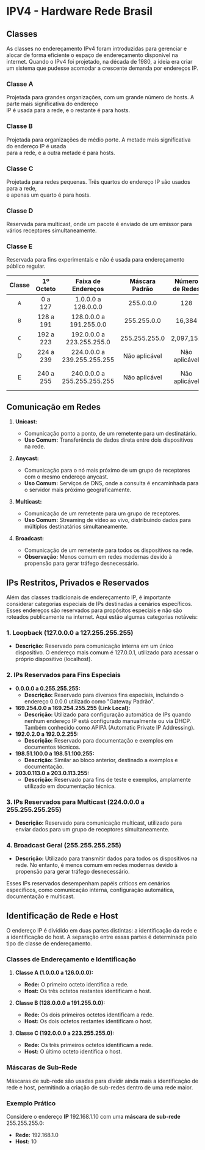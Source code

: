 
# IPV4 - Hardware Rede Brasil

## Classes

As classes no endereçamento IPv4 foram introduzidas para gerenciar e alocar de forma eficiente o espaço de endereçamento disponível na internet. Quando o IPv4 foi projetado, na década de 1980, a ideia era criar um sistema que pudesse acomodar a crescente demanda por endereços IP.

### Classe A
Projetada para grandes organizações, com um grande número de hosts. A parte mais significativa do endereço <br>IP é usada para a rede, e o restante é para hosts.

### Classe B
Projetada para organizações de médio porte. A metade mais significativa do endereço IP é usada <br>
para a rede, e a outra metade é para hosts.

### Classe C
Projetada para redes pequenas. Três quartos do endereço IP são usados para a rede, <br>
e apenas um quarto é para hosts.

### Classe D 
Reservada para multicast, onde um pacote é enviado de um emissor para vários receptores simultaneamente.

### Classe E
Reservada para fins experimentais e não é usada para endereçamento público regular.


| Classe | 1º Octeto    | Faixa de Endereços          | Máscara Padrão | Número de Redes | Hosts por Rede | Finalidade                        |
|:------:|:------------:|:---------------------------:|:--------------:|:---------------:|:------------------------:|:---------------------------------:|
| `A`    |	0	a	127	| 1.0.0.0 a 126.0.0.0         | 255.0.0.0      | 128             | 16,777,214               | Grandes organizações              |
| `B`    |	128	a	191	| 128.0.0.0 a 191.255.0.0     | 255.255.0.0    | 16,384          | 65,534                   | Redes de médio porte              |
| `C`    |	192	a	223	| 192.0.0.0 a 223.255.255.0   | 255.255.255.0  | 2,097,152       | 254                      | Redes pequenas                    |
|  D     |	224	a	239	| 224.0.0.0 a 239.255.255.255 | Não aplicável  | Não aplicável   | Não aplicável            | Multicast                         |
|  E     |	240	a	255	| 240.0.0.0 a 255.255.255.255 | Não aplicável  | Não aplicável   | Não aplicável            | Reservado para fins experimentais |


## Comunicação em Redes

1. **Unicast:**
   - Comunicação ponto a ponto, de um remetente para um destinatário.
   - **Uso Comum:** Transferência de dados direta entre dois dispositivos na rede.

2. **Anycast:**
   - Comunicação para o nó mais próximo de um grupo de receptores com o mesmo endereço anycast.
   - **Uso Comum:** Serviços de DNS, onde a consulta é encaminhada para o servidor mais próximo geograficamente.

3. **Multicast:**
   - Comunicação de um remetente para um grupo de receptores.
   - **Uso Comum:** Streaming de vídeo ao vivo, distribuindo dados para múltiplos destinatários simultaneamente.

4. **Broadcast:**
   - Comunicação de um remetente para todos os dispositivos na rede.
   - **Observação:** Menos comum em redes modernas devido à propensão para gerar tráfego desnecessário.

## IPs Restritos, Privados e Reservados

Além das classes tradicionais de endereçamento IP, é importante considerar categorias especiais de IPs destinadas a cenários específicos. Esses endereços são reservados para propósitos especiais e não são roteados publicamente na internet. Aqui estão algumas categorias notáveis:

### 1. Loopback (127.0.0.0 a 127.255.255.255)
- **Descrição:** Reservado para comunicação interna em um único dispositivo. O endereço mais comum é 127.0.0.1, utilizado para acessar o próprio dispositivo (localhost).

### 2. IPs Reservados para Fins Especiais
- **0.0.0.0 a 0.255.255.255:**
  - **Descrição:** Reservado para diversos fins especiais, incluindo o endereço 0.0.0.0 utilizado como "Gateway Padrão".
- **169.254.0.0 a 169.254.255.255 (Link Local):**
  - **Descrição:** Utilizado para configuração automática de IPs quando nenhum endereço IP está configurado manualmente ou via DHCP. Também conhecido como APIPA (Automatic Private IP Addressing).
- **192.0.2.0 a 192.0.2.255:**
  - **Descrição:** Reservado para documentação e exemplos em documentos técnicos.
- **198.51.100.0 a 198.51.100.255:**
  - **Descrição:** Similar ao bloco anterior, destinado a exemplos e documentação.
- **203.0.113.0 a 203.0.113.255:**
  - **Descrição:** Reservado para fins de teste e exemplos, amplamente utilizado em documentação técnica.

### 3. IPs Reservados para Multicast (224.0.0.0 a 255.255.255.255)
- **Descrição:** Reservado para comunicação multicast, utilizado para enviar dados para um grupo de receptores simultaneamente.

### 4. Broadcast Geral (255.255.255.255)
- **Descrição:** Utilizado para transmitir dados para todos os dispositivos na rede. No entanto, é menos comum em redes modernas devido à propensão para gerar tráfego desnecessário.

Esses IPs reservados desempenham papéis críticos em cenários específicos, como comunicação interna, configuração automática, documentação e multicast.

## Identificação de Rede e Host

O endereço IP é dividido em duas partes distintas: a identificação da rede e a identificação do host. 
A separação entre essas partes é determinada pelo tipo de classe de endereçamento.


### Classes de Endereçamento e Identificação

1. **Classe A (1.0.0.0 a 126.0.0.0):**
   - **Rede:** O primeiro octeto identifica a rede.
   - **Host:** Os três octetos restantes identificam o host.

2. **Classe B (128.0.0.0 a 191.255.0.0):**
   - **Rede:** Os dois primeiros octetos identificam a rede.
   - **Host:** Os dois octetos restantes identificam o host.

3. **Classe C (192.0.0.0 a 223.255.255.0):**
   - **Rede:** Os três primeiros octetos identificam a rede.
   - **Host:** O último octeto identifica o host.


### Máscaras de Sub-Rede

Máscaras de sub-rede são usadas para dividir ainda mais a identificação de rede e host, permitindo a criação de sub-redes dentro de uma rede maior.

### Exemplo Prático

Considere o endereço **IP** 192.168.1.10 com uma **máscara de sub-rede** 255.255.255.0:
- **Rede:** 192.168.1.0
- **Host:** 10
